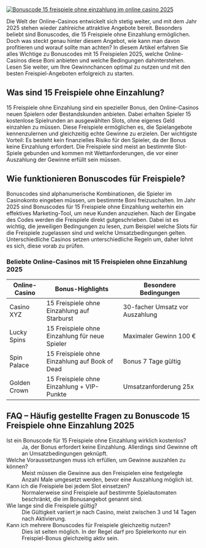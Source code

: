 [![Bonuscode 15 freispiele ohne einzahlung im online casino 2025](https://123-caf.pages.dev/gitsignup.png)](https://vrmoo.ru/Bt82HjjY)

<p>Die Welt der Online-Casinos entwickelt sich stetig weiter, und mit dem Jahr 2025 stehen wieder zahlreiche attraktive Angebote bereit. Besonders beliebt sind Bonuscodes, die 15 Freispiele ohne Einzahlung ermöglichen. Doch was steckt genau hinter diesem Angebot, wie kann man davon profitieren und worauf sollte man achten? In diesem Artikel erfahren Sie alles Wichtige zu Bonuscodes mit 15 Freispielen 2025, welche Online-Casinos diese Boni anbieten und welche Bedingungen dahinterstehen. Lesen Sie weiter, um Ihre Gewinnchancen optimal zu nutzen und mit den besten Freispiel-Angeboten erfolgreich zu starten.</p>  <h2>Was sind 15 Freispiele ohne Einzahlung?</h2> <p>15 Freispiele ohne Einzahlung sind ein spezieller Bonus, den Online-Casinos neuen Spielern oder Bestandskunden anbieten. Dabei erhalten Spieler 15 kostenlose Spielrunden an ausgewählten Slots, ohne eigenes Geld einzahlen zu müssen. Diese Freispiele ermöglichen es, die Spielangebote kennenzulernen und gleichzeitig echte Gewinne zu erzielen. Der wichtigste Vorteil: Es besteht kein finanzielles Risiko für den Spieler, da der Bonus keine Einzahlung erfordert. Die Freispiele sind meist an bestimmte Slot-Spiele gebunden und kommen mit Wettanforderungen, die vor einer Auszahlung der Gewinne erfüllt sein müssen.</p>  <h2>Wie funktionieren Bonuscodes für Freispiele?</h2> <p>Bonuscodes sind alphanumerische Kombinationen, die Spieler im Casinokonto eingeben müssen, um bestimmte Boni freizuschalten. Im Jahr 2025 sind Bonuscodes für 15 Freispiele ohne Einzahlung weiterhin ein effektives Marketing-Tool, um neue Kunden anzuziehen. Nach der Eingabe des Codes werden die Freispiele direkt gutgeschrieben. Dabei ist es wichtig, die jeweiligen Bedingungen zu lesen, zum Beispiel welche Slots für die Freispiele zugelassen sind und welche Umsatzbedingungen gelten. Unterschiedliche Casinos setzen unterschiedliche Regeln um, daher lohnt es sich, diese vorab zu prüfen.</p>  <h3>Beliebte Online-Casinos mit 15 Freispielen ohne Einzahlung 2025</h3> <table>   <thead>     <tr>       <th>Online-Casino</th>       <th>Bonus-Highlights</th>       <th>Besondere Bedingungen</th>     </tr>   </thead>   <tbody>     <tr>       <td>Casino XYZ</td>       <td>15 Freispiele ohne Einzahlung auf Starburst</td>       <td>30-facher Umsatz vor Auszahlung</td>     </tr>     <tr>       <td>Lucky Spins</td>       <td>15 Freispiele ohne Einzahlung für neue Spieler</td>       <td>Maximaler Gewinn 100 €</td>     </tr>     <tr>       <td>Spin Palace</td>       <td>15 Freispiele ohne Einzahlung auf Book of Dead</td>       <td>Bonus 7 Tage gültig</td>     </tr>     <tr>       <td>Golden Crown</td>       <td>15 Freispiele ohne Einzahlung + VIP-Punkte</td>       <td>Umsatzanforderung 25x</td>     </tr>   </tbody> </table>  <h2>FAQ – Häufig gestellte Fragen zu Bonuscode 15 Freispiele ohne Einzahlung 2025</h2> <dl>   <dt>Ist ein Bonuscode für 15 Freispiele ohne Einzahlung wirklich kostenlos?</dt>   <dd>Ja, der Bonus erfordert keine Einzahlung. Allerdings sind Gewinne oft an Umsatzbedingungen geknüpft.</dd>    <dt>Welche Voraussetzungen muss ich erfüllen, um Gewinne auszahlen zu können?</dt>   <dd>Meist müssen die Gewinne aus den Freispielen eine festgelegte Anzahl Male umgesetzt werden, bevor eine Auszahlung möglich ist.</dd>    <dt>Kann ich die Freispiele bei jedem Slot einsetzen?</dt>   <dd>Normalerweise sind Freispiele auf bestimmte Spielautomaten beschränkt, die im Bonusangebot genannt sind.</dd>    <dt>Wie lange sind die Freispiele gültig?</dt>   <dd>Die Gültigkeit variiert je nach Casino, meist zwischen 3 und 14 Tagen nach Aktivierung.</dd>    <dt>Kann ich mehrere Bonuscodes für Freispiele gleichzeitig nutzen?</dt>   <dd>Dies ist selten möglich. In der Regel darf pro Spielerkonto nur ein Freispiel-Bonus gleichzeitig aktiv sein.</dd> </dl>